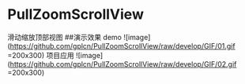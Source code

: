 # PullZoomScrollView
滑动缩放顶部视图
##演示效果
demo
![image](https://github.com/gplcn/PullZoomScrollView/raw/develop/GIF/01.gif =200x300)
项目应用
![image](https://github.com/gplcn/PullZoomScrollView/raw/develop/GIF/02.gif =200x300)
